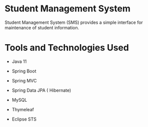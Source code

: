 # Student Management System

Student Management System (SMS) provides a simple interface for maintenance of student information.

# Tools and Technologies Used

- Java 11

- Spring Boot

- Spring MVC

- Spring Data JPA ( Hibernate)

- MySQL

- Thymeleaf

- Eclipse STS
